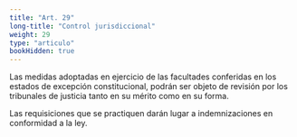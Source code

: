 ```yaml
---
title: "Art. 29"
long-title: "Control jurisdiccional"
weight: 29
type: "articulo"
bookHidden: true
---
```

Las medidas adoptadas en ejercicio de las facultades conferidas en los estados de excepción constitucional, podrán ser objeto de revisión por los tribunales de justicia tanto en su mérito como en su forma.
 
Las requisiciones que se practiquen darán lugar a indemnizaciones en conformidad a la ley.

